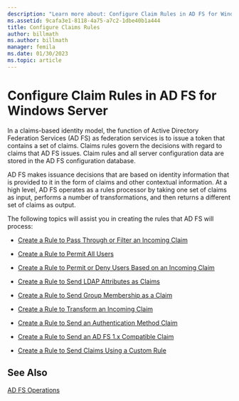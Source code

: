 ```yaml
---
description: "Learn more about: Configure Claim Rules in AD FS for Windows Server"
ms.assetid: 9cafa3e1-8118-4a75-a7c2-1dbe40b1a444
title: Configure Claims Rules
author: billmath
ms.author: billmath
manager: femila
ms.date: 01/30/2023
ms.topic: article
---
```


# Configure Claim Rules in AD FS for Windows Server

In a claims\-based identity model, the function of Active Directory Federation Services \(AD FS\) as federation services is to issue a token that contains a set of claims. Claims rules govern the decisions with regard to claims that AD FS issues. Claim rules and all server configuration data are stored in the AD FS configuration database.

AD FS makes issuance decisions that are based on identity information that is provided to it in the form of claims and other contextual information. At a high level, AD FS operates as a rules processor by taking one set of claims as input, performs a number of transformations, and then returns a different set of claims as output.

The following topics will assist you in creating the rules that AD FS will process:

-   [Create a Rule to Pass Through or Filter an Incoming Claim](Create-a-Rule-to-Pass-Through-or-Filter-an-Incoming-Claim.md)

-   [Create a Rule to Permit All Users](Create-a-Rule-to-Permit-All-Users.md)

-   [Create a Rule to Permit or Deny Users Based on an Incoming Claim](Create-a-Rule-to-Permit-or-Deny-Users-Based-on-an-Incoming-Claim.md)

-   [Create a Rule to Send LDAP Attributes as Claims](Create-a-Rule-to-Send-LDAP-Attributes-as-Claims.md)

-   [Create a Rule to Send Group Membership as a Claim](Create-a-Rule-to-Send-Group-Membership-as-a-Claim.md)

-   [Create a Rule to Transform an Incoming Claim](Create-a-Rule-to-Transform-an-Incoming-Claim.md)

-   [Create a Rule to Send an Authentication Method Claim](Create-a-Rule-to-Send-an-Authentication-Method-Claim.md)
-   [Create a Rule to Send an AD FS 1.x Compatible Claim](Create-a-Rule-to-Send-an-AD-FS-1x-Compatible-Claim.md)

-   [Create a Rule to Send Claims Using a Custom Rule](Create-a-Rule-to-Send-Claims-Using-a-Custom-Rule.md)

## See Also
[AD FS Operations](../ad-fs-operations.md)
